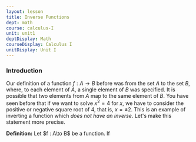 ```yaml
---
layout: lesson
title: Inverse Functions
dept: math
course: calculus-I
unit: unit1
deptDisplay: Math
courseDisplay: Calculus I
unitDisplay: Unit I
---
```


### Introduction
Our definition of a function $f : A\to B$ before was from the set $A$ to the set $B$, where, to each element of $A$, a single element of $B$ was specified. It is possible that two elements from $A$ map to the same element of $B$. You have seen before that if we want to solve $x^2 = 4$ for $x$, we have to consider the positive or negative square root of 4, that is, $x = \pm 2$. This is an example of inverting a function which *does not have an inverse*. Let's make this statement more precise. 

<div class="definition">
<b>Definition:</b> Let $f : A\to B$ be a function. If 
</div>
